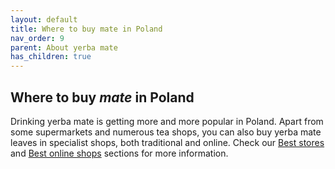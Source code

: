 ```yaml
---
layout: default
title: Where to buy mate in Poland
nav_order: 9
parent: About yerba mate
has_children: true
---
```



## Where to buy *mate* in Poland

Drinking yerba mate is getting more and more popular in Poland. Apart from some supermarkets and numerous tea shops, you can also buy yerba mate leaves in specialist shops, both traditional and online. Check our [Best stores](L3-1) and [Best online shops](L3-2) sections for more information.
